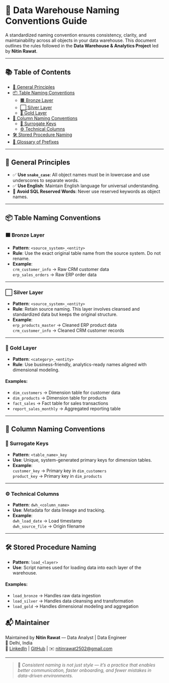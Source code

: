 
# 🧾 Data Warehouse Naming Conventions Guide

A standardized naming convention ensures consistency, clarity, and maintainability across all objects in your data warehouse. This document outlines the rules followed in the **Data Warehouse & Analytics Project** led by **Nitin Rawat**.

---

## 📚 Table of Contents

- [🧠 General Principles](#-general-principles)  
- [📦 Table Naming Conventions](#-table-naming-conventions)  
  - [🟫 Bronze Layer](#-bronze-layer)  
  - [⬜ Silver Layer](#-silver-layer)  
  - [🥇 Gold Layer](#-gold-layer)  
- [📌 Column Naming Conventions](#-column-naming-conventions)  
  - [🧱 Surrogate Keys](#-surrogate-keys)  
  - [⚙️ Technical Columns](#-technical-columns)  
- [🛠️ Stored Procedure Naming](#️-stored-procedure-naming)  
- [🧾 Glossary of Prefixes](#-glossary-of-prefixes)

---

## 🧠 General Principles

- ✅ **Use `snake_case`**: All object names must be in lowercase and use underscores to separate words.  
- ✅ **Use English**: Maintain English language for universal understanding.  
- 🚫 **Avoid SQL Reserved Words**: Never use reserved keywords as object names.

---

## 📦 Table Naming Conventions

### 🟫 Bronze Layer

- **Pattern**: `<source_system>_<entity>`  
- **Rule**: Use the exact original table name from the source system. Do not rename.  
- **Example**:  
  `crm_customer_info` → Raw CRM customer data  
  `erp_sales_orders` → Raw ERP order data

---

### ⬜ Silver Layer

- **Pattern**: `<source_system>_<entity>`  
- **Rule**: Retain source naming. This layer involves cleansed and standardized data but keeps the original structure.  
- **Example**:  
  `erp_products_master` → Cleaned ERP product data  
  `crm_customer_info` → Cleaned CRM customer records

---

### 🥇 Gold Layer

- **Pattern**: `<category>_<entity>`  
- **Rule**: Use business-friendly, analytics-ready names aligned with dimensional modeling.

#### Examples:
- `dim_customers` → Dimension table for customer data  
- `dim_products` → Dimension table for products  
- `fact_sales` → Fact table for sales transactions  
- `report_sales_monthly` → Aggregated reporting table

---

## 📌 Column Naming Conventions

### 🧱 Surrogate Keys

- **Pattern**: `<table_name>_key`  
- **Use**: Unique, system-generated primary keys for dimension tables.  
- **Example**:  
  `customer_key` → Primary key in `dim_customers`  
  `product_key` → Primary key in `dim_products`

---

### ⚙️ Technical Columns

- **Pattern**: `dwh_<column_name>`  
- **Use**: Metadata for data lineage and tracking.  
- **Example**:  
  `dwh_load_date` → Load timestamp  
  `dwh_source_file` → Origin filename

---

## 🛠️ Stored Procedure Naming

- **Pattern**: `load_<layer>`  
- **Use**: Script names used for loading data into each layer of the warehouse.  

#### Examples:
- `load_bronze` → Handles raw data ingestion  
- `load_silver` → Handles data cleansing and transformation  
- `load_gold` → Handles dimensional modeling and aggregation


## 📬 Maintainer

Maintained by **Nitin Rawat** — Data Analyst | Data Engineer  
📍 Delhi, India  
🔗 [LinkedIn](https://www.linkedin.com/in/nitin-rawat-a38536270/) | [GitHub](https://github.com/nitinrawat05) | ✉️ nitinrawat2502@gmail.com

---

> 🧠 *Consistent naming is not just style — it’s a practice that enables better communication, faster onboarding, and fewer mistakes in data-driven environments.*

